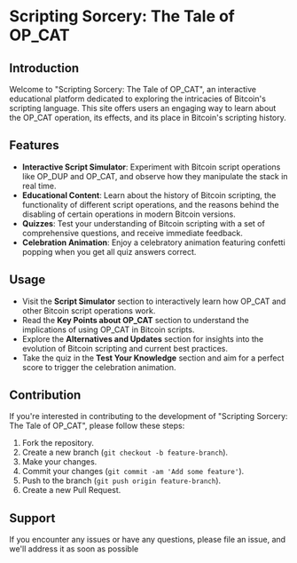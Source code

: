 # Scripting Sorcery: The Tale of OP_CAT

## Introduction
Welcome to "Scripting Sorcery: The Tale of OP_CAT", an interactive educational platform dedicated to exploring the intricacies of Bitcoin's scripting language. This site offers users an engaging way to learn about the OP_CAT operation, its effects, and its place in Bitcoin's scripting history.

## Features
- **Interactive Script Simulator**: Experiment with Bitcoin script operations like OP_DUP and OP_CAT, and observe how they manipulate the stack in real time.
- **Educational Content**: Learn about the history of Bitcoin scripting, the functionality of different script operations, and the reasons behind the disabling of certain operations in modern Bitcoin versions.
- **Quizzes**: Test your understanding of Bitcoin scripting with a set of comprehensive questions, and receive immediate feedback.
- **Celebration Animation**: Enjoy a celebratory animation featuring confetti popping when you get all quiz answers correct.

## Usage
- Visit the **Script Simulator** section to interactively learn how OP_CAT and other Bitcoin script operations work.
- Read the **Key Points about OP_CAT** section to understand the implications of using OP_CAT in Bitcoin scripts.
- Explore the **Alternatives and Updates** section for insights into the evolution of Bitcoin scripting and current best practices.
- Take the quiz in the **Test Your Knowledge** section and aim for a perfect score to trigger the celebration animation.

## Contribution
If you're interested in contributing to the development of "Scripting Sorcery: The Tale of OP_CAT", please follow these steps:
1. Fork the repository.
2. Create a new branch (`git checkout -b feature-branch`).
3. Make your changes.
4. Commit your changes (`git commit -am 'Add some feature'`).
5. Push to the branch (`git push origin feature-branch`).
6. Create a new Pull Request.

## Support
If you encounter any issues or have any questions, please file an issue, and we'll address it as soon as possible
